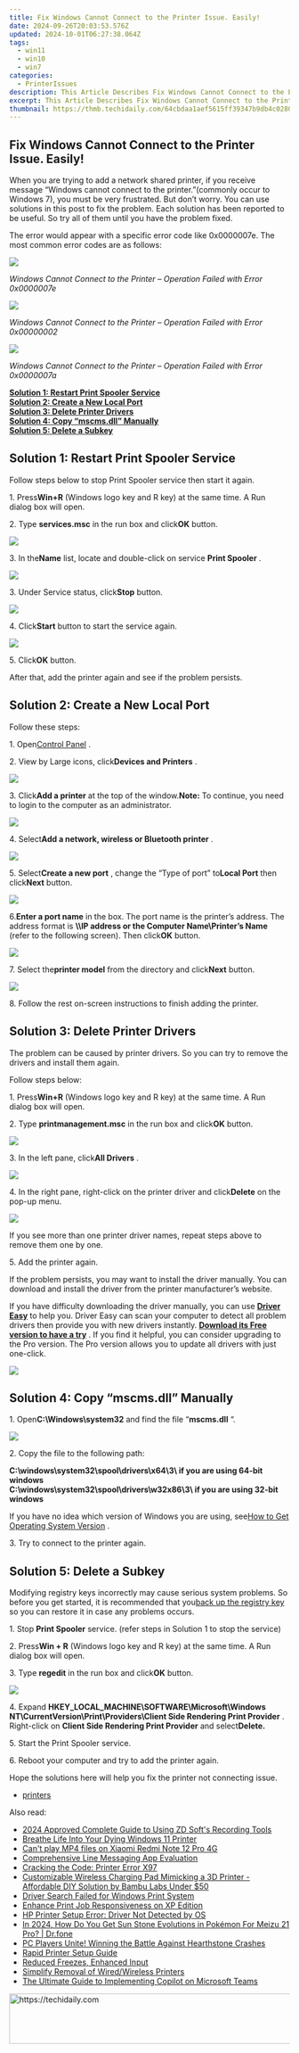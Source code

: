 ```yaml
---
title: Fix Windows Cannot Connect to the Printer Issue. Easily!
date: 2024-09-26T20:03:53.576Z
updated: 2024-10-01T06:27:38.064Z
tags:
  - win11
  - win10
  - win7
categories:
  - PrinterIssues
description: This Article Describes Fix Windows Cannot Connect to the Printer Issue. Easily!
excerpt: This Article Describes Fix Windows Cannot Connect to the Printer Issue. Easily!
thumbnail: https://thmb.techidaily.com/64cbdaa1aef5615ff39347b9db4c0280ec8c3ce520d27154774aa65c3ef13831.jpg
---
```


## Fix Windows Cannot Connect to the Printer Issue. Easily!

When you are trying to add a network shared printer, if you receive message “Windows cannot connect to the printer.”(commonly occur to Windows 7), you must be very frustrated. But don’t worry. You can use solutions in this post to fix the problem. Each solution has been reported to be useful. So try all of them until you have the problem fixed. 

 The error would appear with a specific error code like 0x0000007e. The most common error codes are as follows:

![](https://images.drivereasy.com/wp-content/uploads/2017/05/img_59226592e8079.jpg) 

 _Windows Cannot Connect to the Printer – Operation Failed with Error 0x0000007e_ 

![](https://images.drivereasy.com/wp-content/uploads/2017/05/img_592265c744f96.png) 

 _Windows Cannot Connect to the Printer – Operation Failed with Error 0x00000002_ 

![](https://images.drivereasy.com/wp-content/uploads/2017/05/img_59226608a5031.jpg) 

 _Windows Cannot Connect to the Printer – Operation Failed with Error 0x0000007a_ 

[**Solution 1: Restart Print Spooler Service**](https://tools.techidaily.com/drivereasy/download/)   
[**Solution 2: Create a New Local Port**](https://tools.techidaily.com/drivereasy/download/)   
[**Solution 3: Delete Printer Drivers**](https://tools.techidaily.com/drivereasy/download/)   
[**Solution 4: Copy “mscms.dll” Manually**](https://tools.techidaily.com/drivereasy/download/)   
[**Solution 5: Delete a Subkey**](https://tools.techidaily.com/drivereasy/download/) 

##   **Solution 1: Restart Print Spooler Service** 

Follow steps below to stop Print Spooler service then start it again.

 1\. Press**Win+R** (Windows logo key and R key) at the same time. A Run dialog box will open.

 2\. Type **services.msc** in the run box and click**OK** button.

![](https://images.drivereasy.com/wp-content/uploads/2017/05/img_592282c0cbfe5.png) 

 3\. In the**Name** list, locate and double-click on service **Print Spooler** .

![](https://images.drivereasy.com/wp-content/uploads/2017/05/img_592282f40baaf.jpg) 

 3\. Under Service status, click**Stop** button. 

![](https://images.drivereasy.com/wp-content/uploads/2017/05/img_59228346254fb.png) 

 4\. Click**Start** button to start the service again.

![](https://images.drivereasy.com/wp-content/uploads/2017/05/img_5922837fce75a.png) 

 5\. Click**OK** button.

 After that, add the printer again and see if the problem persists.

 ##  Solution 2: Create a New Local Port

Follow these steps:

 1\. Open[Control Panel](https://tools.techidaily.com/drivereasy/download/) .

 2\. View by Large icons, click**Devices and Printers** .

![](https://images.drivereasy.com/wp-content/uploads/2017/05/img_592284396a5e3.jpg) 

 3\. Click**Add a printer** at the top of the window.**Note:** To continue, you need to login to the computer as an administrator.

![](https://images.drivereasy.com/wp-content/uploads/2017/05/img_592284c312e63.jpg) 

 4\. Select**Add a network, wireless or Bluetooth printer** .

![](https://images.drivereasy.com/wp-content/uploads/2017/05/img_592285527f2ca.jpg) 

 5\. Select**Create a new port** , change the “Type of port” to**Local Port** then click**Next** button.

![](https://images.drivereasy.com/wp-content/uploads/2017/05/img_5922878323a31.jpg) 

 6.**Enter a port name** in the box. The port name is the printer’s address. The address format is **\\\\IP address or the Computer Name\\Printer’s Name** (refer to the following screen). Then click**OK** button.

![](https://images.drivereasy.com/wp-content/uploads/2017/05/img_59228a6291554.png) 

 7\. Select the**printer model** from the directory and click**Next** button. 

![](https://images.drivereasy.com/wp-content/uploads/2017/05/img_59228e9593ce0.jpg) 

8\. Follow the rest on-screen instructions to finish adding the printer.

 ##   **Solution 3: Delete Printer Drivers** 

 The problem can be caused by printer drivers. So you can try to remove the drivers and install them again.

Follow steps below:

 1\. Press**Win+R** (Windows logo key and R key) at the same time. A Run dialog box will open.

 2\. Type **printmanagement.msc** in the run box and click**OK** button.

![](https://images.drivereasy.com/wp-content/uploads/2017/05/img_59228fef1fe19.png) 

 3\. In the left pane, click**All Drivers** .

![](https://images.drivereasy.com/wp-content/uploads/2017/05/img_59229062a2cbc.jpg) 

 4\. In the right pane, right-click on the printer driver and click**Delete** on the pop-up menu. 

![](https://images.drivereasy.com/wp-content/uploads/2017/05/img_592290cca70ff.jpg) 

 If you see more than one printer driver names, repeat steps above to remove them one by one.

5\. Add the printer again. 

 If the problem persists, you may want to install the driver manually. You can download and install the driver from the printer manufacturer’s website. 

 If you have difficulty downloading the driver manually, you can use **[Driver Easy](https://tools.techidaily.com/drivereasy/download/)**  to help you. Driver Easy can scan your computer to detect all problem drivers then provide you with new drivers instantly. **[Download its Free version to have a try](https://tools.techidaily.com/drivereasy/download/)**  . If you find it helpful, you can consider upgrading to the Pro version. The Pro version allows you to update all drivers with just one-click.

![](https://images.drivereasy.com/wp-content/uploads/2017/05/img_592292ec90631.png) 

 ##  Solution 4: Copy “mscms.dll” Manually

 1\. Open**C:\\Windows\\system32** and find the file “**mscms.dll** “.

![](https://images.drivereasy.com/wp-content/uploads/2017/05/img_592294768b3e2.jpg) 

2\. Copy the file to the following path:

 **C:\\windows\\system32\\spool\\drivers\\x64\\3\\ if you are using 64-bit windows**   
 **C:\\windows\\system32\\spool\\drivers\\w32x86\\3\\ if you are using 32-bit windows** 

 If you have no idea which version of Windows you are using, see[How to Get Operating System Version](https://tools.techidaily.com/drivereasy/download/) .

3\. Try to connect to the printer again.

 ##  Solution 5: Delete a Subkey

 Modifying registry keys incorrectly may cause serious system problems. So before you get started, it is recommended that you[back up the registry key](https://tools.techidaily.com/drivereasy/download/) so you can restore it in case any problems occurs.

 1\. Stop **Print Spooler** service. (refer steps in Solution 1 to stop the service)

 2\. Press**Win + R** (Windows logo key and R key) at the same time. A Run dialog box will open.

 3\. Type **regedit** in the run box and click**OK** button.

![](https://images.drivereasy.com/wp-content/uploads/2017/05/img_5922973c415cc.png) 

 4\. Expand   **HKEY\_LOCAL\_MACHINE\\SOFTWARE\\Microsoft\\Windows NT\\CurrentVersion\\Print\\Providers\\Client Side Rendering Print Provider** . Right-click on **Client Side Rendering Print Provider** and select**Delete.** 

5\. Start the Print Spooler service.

6\. Reboot your computer and try to add the printer again.

 Hope the solutions here will help you fix the printer not connecting issue.

* [printers](https://tools.techidaily.com/drivereasy/download/)

<ins class="adsbygoogle"
     style="display:block"
     data-ad-format="autorelaxed"
     data-ad-client="ca-pub-7571918770474297"
     data-ad-slot="1223367746"></ins>

<ins class="adsbygoogle"
     style="display:block"
     data-ad-client="ca-pub-7571918770474297"
     data-ad-slot="8358498916"
     data-ad-format="auto"
     data-full-width-responsive="true"></ins>

<span class="atpl-alsoreadstyle">Also read:</span>
<div><ul>
<li><a href="https://visual-screen-recording.techidaily.com/2024-approved-complete-guide-to-using-zd-softs-recording-tools/"><u>2024 Approved Complete Guide to Using ZD Soft's Recording Tools</u></a></li>
<li><a href="https://printer-issues.techidaily.com/breathe-life-into-your-dying-windows-11-printer/"><u>Breathe Life Into Your Dying Windows 11 Printer</u></a></li>
<li><a href="https://phone-solutions.techidaily.com/can-t-play-mp4-files-on-xiaomi-redmi-note-12-pro-4g-by-aiseesoft-video-converter-play-mp4-on-android/"><u>Can't play MP4 files on Xiaomi Redmi Note 12 Pro 4G</u></a></li>
<li><a href="https://tech-recovery.techidaily.com/comprehensive-line-messaging-app-evaluation/"><u>Comprehensive Line Messaging App Evaluation</u></a></li>
<li><a href="https://printer-issues.techidaily.com/cracking-the-code-printer-error-x97/"><u>Cracking the Code: Printer Error X97</u></a></li>
<li><a href="https://hardware-tips.techidaily.com/customizable-wireless-charging-pad-mimicking-a-3d-printer-affordable-diy-solution-by-bambu-labs-under-50/"><u>Customizable Wireless Charging Pad Mimicking a 3D Printer - Affordable DIY Solution by Bambu Labs Under $50</u></a></li>
<li><a href="https://printer-issues.techidaily.com/driver-search-failed-for-windows-print-system/"><u>Driver Search Failed for Windows Print System</u></a></li>
<li><a href="https://printer-issues.techidaily.com/enhance-print-job-responsiveness-on-xp-edition/"><u>Enhance Print Job Responsiveness on XP Edition</u></a></li>
<li><a href="https://printer-issues.techidaily.com/hp-printer-setup-error-driver-not-detected-by-os/"><u>HP Printer Setup Error: Driver Not Detected by OS</u></a></li>
<li><a href="https://android-pokemon-go.techidaily.com/in-2024-how-do-you-get-sun-stone-evolutions-in-pokemon-for-meizu-21-pro-drfone-by-drfone-virtual-android/"><u>In 2024, How Do You Get Sun Stone Evolutions in Pokémon For Meizu 21 Pro? | Dr.fone</u></a></li>
<li><a href="https://program-issues.techidaily.com/pc-players-unite-winning-the-battle-against-hearthstone-crashes/"><u>PC Players Unite! Winning the Battle Against Hearthstone Crashes</u></a></li>
<li><a href="https://printer-issues.techidaily.com/rapid-printer-setup-guide/"><u>Rapid Printer Setup Guide</u></a></li>
<li><a href="https://driver-error.techidaily.com/reduced-freezes-enhanced-input/"><u>Reduced Freezes, Enhanced Input</u></a></li>
<li><a href="https://printer-issues.techidaily.com/simplify-removal-of-wiredwireless-printers/"><u>Simplify Removal of Wired/Wireless Printers</u></a></li>
<li><a href="https://techno-recovery.techidaily.com/the-ultimate-guide-to-implementing-copilot-on-microsoft-teams/"><u>The Ultimate Guide to Implementing Copilot on Microsoft Teams</u></a></li>
</ul></div>

<!-- affiliate ads begin -->
<a href="https://wigfever.sjv.io/c/5597632/2014859/22899" target="_top" id="2014859">
  <img src="//a.impactradius-go.com/display-ad/22899-2014859" border="0" alt="https://techidaily.com" width="728" height="90"/>
</a>
<img height="0" width="0" src="https://wigfever.sjv.io/i/5597632/2014859/22899" style="position:absolute;visibility:hidden;" border="0" />
<!-- affiliate ads end -->

